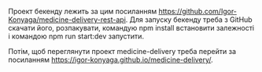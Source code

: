 Проект бекенду лежить за цим посиланням https://github.com/Igor-Konyaga/medicine-delivery-rest-api.
Для запуску бекенду треба з GitHub скачати його, розпакувати, командую npm install встановити залежності і командою npm run start:dev запустити.

Потім, щоб переглянути проект medicine-delivery треба перейти за посиланням
   https://igor-konyaga.github.io/medicine-delivery/.

